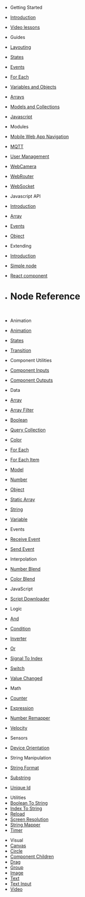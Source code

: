 - Getting Started

- [Introduction](README.md)
- [Video lessons](video-lessons.md)
  <br/>

* Guides
* [Layouting](guides/layouts.md)
* [States](guides/states.md)
* [Events](guides/events.md)
* [For Each](guides/for-each.md)
* [Variables and Objects](guides/variables-and-objects.md)
* [Arrays](guides/arrays.md)
* [Models and Collections](guides/models-and-collections.md)
* [Javascript](guides/javascript.md)
  <br/>

* Modules
- [Mobile Web App Navigation](modules/webappnavigation/README.md)
- [MQTT](modules/mqtt/README.md)
- [User Management](modules/cloud-services-user-management/README.md)
- [WebCamera](modules/webcamera/README.md)
- [WebRouter](modules/webrouter/README.md)
- [WebSocket](modules/websocket/README.md)
  <br/>

- Javascript API

- [Introduction](javascript-api/README.md)
- [Array](javascript-api/noodl-array.md)
- [Events](javascript-api/sending-and-receiving-events.md)
- [Object](javascript-api/noodl-object.md)
  <br/>
- Extending

- [Introduction](extending/README.md)
- [Simple node](extending/create-lib.md)
- [React component](extending/create-react-lib.md)
  <br/>

- <h1>Node Reference</h1>

  <!-- - [Nodes](nodes/README.md)-->
  <br/>

- Animation

- [Animation](nodes/animation/animation.md)
- [States](nodes/animation/states.md)
- [Transition](nodes/animation/transition.md)
  <br/>

- Component Utilities
- [Component Inputs](nodes/componentutils/component-inputs.md)
- [Component Outputs](nodes/componentutils/component-outputs.md)
  <br/>

- Data

- [Array](/nodes/data/array.md)
- [Array Filter](/nodes/data/array-filter.md)
- [Boolean](/nodes/data/boolean.md)
- [Query Collection](/nodes/data/collection.md)
- [Color](/nodes/data/color.md)
- [For Each](/nodes/data/for-each.md)
- [For Each Item](/nodes/data/for-each-item.md)
- [Model](/nodes/data/model.md)
- [Number](/nodes/data/number.md)
- [Object](/nodes/data/object.md)
- [Static Array](/nodes/data/static-array.md)
- [String](/nodes/data/string.md)
- [Variable](/nodes/data/variable.md)
  <br/>

- Events
- [Receive Event](nodes/events/receive-event.md)
- [Send Event](nodes/events/send-event.md)
  <br/>

- Interpolation
- [Number Blend](nodes/interpolation/number-blend.md)
- [Color Blend](nodes/interpolation/color-blend.md)
  <br/>

- JavaScript
- [Script Downloader](nodes/javascript/script-downloader.md)
  <br/>

- Logic
- [And](nodes/logic/and.md)
- [Condition](nodes/logic/condition.md)
- [Inverter](nodes/logic/inverter.md)
- [Or](nodes/logic/or.md)
- [Signal To Index](nodes/logic/signal-to-index.md)
- [Switch](nodes/logic/switch.md)
- [Value Changed](nodes/logic/value-changed.md)
  <br/>

- Math
- [Counter](nodes/math/counter.md)
- [Expression](nodes/math/expression.md)
- [Number Remapper](nodes/math/number-remapper.md)
- [Velocity](nodes/math/velocity.md)
  <br/>

- Sensors
- [Device Orientation](nodes/sensors/device-orientation.md)
  <br/>

- String Manipulation
- [String Format](nodes/string-manipulation/string-format.md)
- [Substring](nodes/string-manipulation/substring.md)
- [Unique Id](nodes/string-manipulation/unique-id.md)
  <br/>

* Utilities
* [Boolean To String](nodes/utilities/boolean-to-string.md)
* [Index To String](nodes/utilities/index-to-string.md)
* [Reload](nodes/utilities/reload.md)
* [Screen Resolution](nodes/utilities/screen-resolution.md)
* [String Mapper](nodes/utilities/string-mapper.md)
* [Timer](nodes/utilities/timer.md)
  <br/>

- Visual
- [Canvas](nodes/visual/canvas.md)
- [Circle](nodes/visual/circle.md)
- [Component Children](nodes/visual/component-children.md)
- [Drag](nodes/visual/drag.md)
- [Group](nodes/visual/group.md)
- [Image](nodes/visual/image.md)
- [Text](nodes/visual/text.md)
- [Text Input](nodes/visual/text-input.md)
- [Video](nodes/visual/video.md)
  <br/>
